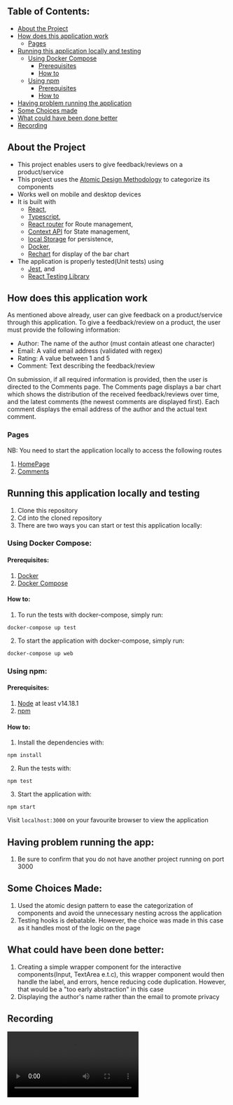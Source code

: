 ## Table of Contents:

-   [About the Project](#about-the-project)
-   [How does this application work](#how-does-this-application-work)
    -   [Pages](#pages)
-   [Running this application locally and testing](#running-this-application-locally-and-testing)
    -   [Using Docker Compose](#using-docker-compose)
        -   [Prerequisites](#prerequisites)
        -   [How to](#how-to)
    -   [Using npm](#using-npm)
        -   [Prerequisites](#prerequisites-1)
        -   [How to](#how-to-1)
-   [Having problem running the application](#having-problem-running-the-app)
-   [Some Choices made](#some-choices-made)
-   [What could have been done better](#what-could-have-been-done-better)
-   [Recording](#recording)

## About the Project

-   This project enables users to give feedback/reviews on a product/service
-   This project uses the [Atomic Design Methodology](https://atomicdesign.bradfrost.com/chapter-2/) to categorize its components
-   Works well on mobile and desktop devices
-   It is built with
    -   [React](https://reactjs.org/),
    -   [Typescript](https://www.typescriptlang.org/),
    -   [React router](https://reactrouter.com/en/main/start/overview) for Route management,
    -   [Context API](https://beta.reactjs.org/learn/passing-data-deeply-with-context) for State management,
    -   [local Storage](https://developer.mozilla.org/en-US/docs/Web/API/Window/localStorage) for persistence,
    -   [Docker](https://www.docker.com/),
    -   [Rechart](https://recharts.org/en-US/) for display of the bar chart
-   The application is properly tested(Unit tests) using
    -   [Jest](https://jestjs.io/), and
    -   [React Testing Library](https://testing-library.com/docs/react-testing-library/intro/)

## How does this application work

As mentioned above already, user can give feedback on a product/service through this application. To give a feedback/review on a product, the user must provide the following information:

-   Author: The name of the author (must contain atleast one character)
-   Email: A valid email address (validated with regex)
-   Rating: A value between 1 and 5
-   Comment: Text describing the feedback/review

On submission, if all required information is provided, then the user is directed to the Comments page.
The Comments page displays a bar chart which shows the distribution of the received feedback/reviews over time, and the latest comments (the newest comments are displayed first). Each comment displays the email address of the author and the actual text comment.

### Pages

NB: You need to start the application locally to access the following routes

1. [HomePage](http://localhost:3000/)
2. [Comments](http://localhost:3000/comments)

## Running this application locally and testing

1. Clone this repository
2. Cd into the cloned repository
3. There are two ways you can start or test this application locally:

### Using Docker Compose:

#### Prerequisites:

1.  [Docker](https://docs.docker.com/get-docker/)
2.  [Docker Compose](https://docs.docker.com/compose/install/)

#### How to:

1. To run the tests with docker-compose, simply run:

```
docker-compose up test
```

2. To start the application with docker-compose, simply run:

```
docker-compose up web
```

### Using npm:

#### Prerequisites:

1. [Node](https://nodejs.org/en/) at least v14.18.1
2. [npm](https://docs.npmjs.com/downloading-and-installing-node-js-and-npm)

#### How to:

1. Install the dependencies with:

```
npm install
```

2. Run the tests with:

```
npm test
```

3. Start the application with:

```
npm start
```

Visit `localhost:3000` on your favourite browser to view the application

## Having problem running the app:

1. Be sure to confirm that you do not have another project running on port 3000

## Some Choices Made:

1. Used the atomic design pattern to ease the categorization of components and avoid the unnecessary nesting across the application
2. Testing hooks is debatable. However, the choice was made in this case as it handles most of the logic on the page

## What could have been done better:

1. Creating a simple wrapper component for the interactive components(Input, TextArea e.t.c), this wrapper component would then handle the label, and errors, hence reducing code duplication. However, that would be a "too early abstraction" in this case
2. Displaying the author's name rather than the email to promote privacy

## Recording

![Video showing how to use the application on an iphone 12 Pro](./public/appRecording.mov)

